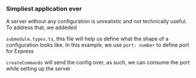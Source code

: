 ### Simpliest application ever

A server without any configuration is unrealistic and not technically useful. To address that, we addeded

`submodule.types.ts`, this file will help us define what the shape of a configuration looks like. In this example, we use `port: number` to define port for Express

`createCommands` will send the config over, as such, we can consume the port while setting up the server